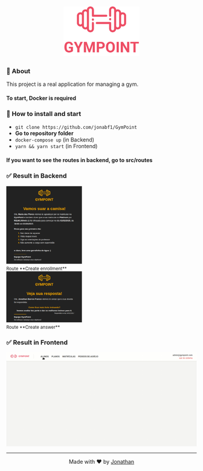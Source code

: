 <h1 align="center">
<img src="frontend/src/assets/logo.svg" width="200px">
</h1>

### :page_with_curl: About
This project is a real application for managing a gym.

#### To start, **Docker** is required

### :rocket: How to install and start 
- `git clone https://github.com/jonabf1/GymPoint`
- **Go to repository folder**
- `docker-compose up` (in Backend)
- `yarn && yarn start` (in Frontend)

#### If you want to see the routes in backend, go to **src/routes**

### :white_check_mark: Result in Backend

<p align="center">
      <div>
      <img alt=""  width="200px" src="frontend/public/email1.png">
      <br>
      <small>Route **Create enrollment**</small>
      </div>
      <div>
      <img alt=""  width="200px" src="frontend/public/email2.png">
      <br>
      <small>Route **Create answer**</small>
      </div>
</p>

### :white_check_mark: Result in Frontend

<p align="center">
  <img alt="" src="frontend/public/gympoint.gif">
</p>

---

<p align="center">
Made with ♥ by <a href="https://www.linkedin.com/in/jonathan-barros-franco">Jonathan</a>
</p>



